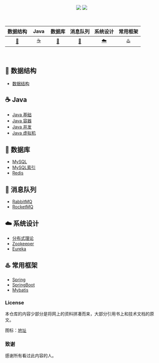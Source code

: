 <div align="center">
    <a href="https://github.com/robert202003/Java-Notes"> <img src="https://badgen.net/github/stars/robert202003/Java-Notes?icon=github&color=4ab8a1"></a>
    <a href="https://github.com/robert202003/Java-Notes"> <img src="https://badgen.net/github/forks/robert202003/Java-Notes?icon=github&color=4ab8a1"></a>
</div>
<br>

<br>

| 数据结构 | &nbsp;Java&nbsp; |数据库 | 消息队列 | 系统设计| 常用框架 | 
| :------: | :------: | :------: | :------: | :------: | :------: | 
| [:pencil:](#pencil-数据结构)| [:coffee:](#coffee-java) | [:bicyclist:](#notebook-数据库) | [:rabbit:](#rabbit-消息队列) | [:cloud:](#cloud-系统设计) | [:hotsprings:](#hotsprings-常用框架) |
<br>

## :pencil: 数据结构

- [数据结构](https://github.com/robert202003/Java-Notes/blob/master/docs/datastructure-algorithm/datastructure.md)

## :coffee: Java

- [Java 基础](https://github.com/robert202003/Java-Notes/blob/master/docs/java/basic.md)
- [Java 容器](https://github.com/robert202003/Java-Notes/blob/master/docs/java/collections.md)
- [Java 并发](https://github.com/robert202003/Java-Notes/blob/master/docs/java/multi-thread.md)
- [Java 虚拟机](https://github.com/robert202003/Java-Notes/blob/master/docs/java/jvm.md)

## :bicyclist: 数据库

- [MySQL](https://github.com/robert202003/Java-Notes/blob/master/docs/batabase/mysql.md)
- [MySQL索引](https://github.com/robert202003/Java-Notes/blob/master/docs/batabase/mysql-index.md)
- [Redis](https://github.com/robert202003/Java-Notes/blob/master/docs/batabase/redis.md)

## :rabbit: 消息队列

- [RabbitMQ](https://github.com/robert202003/Java-Notes/blob/master/docs/rabbit.md)
- [RocketMQ](https://github.com/robert202003/Java-Notes/blob/master/docs/rocketmq.md)

## :cloud: 系统设计
- [分布式理论](https://github.com/robert202003/Java-Notes/blob/master/docs/system-design/distributed.md)
- [Zookeeper](https://github.com/robert202003/Java-Notes/blob/master/docs/system-design/zookeeper.md)
- [Eureka](https://github.com/robert202003/Java-Notes/blob/master/docs/system-design/eureka.md)

## :hotsprings: 常用框架

- [Spring](https://github.com/robert202003/Java-Notes/blob/master/docs/framework/spring.md)
- [SpringBoot](https://github.com/robert202003/Java-Notes/blob/master/docs/framework/springboot.md)
- [Mybatis](https://github.com/robert202003/Java-Notes/blob/master/docs/framework/mybatis.md)

### License

本仓库的内容少部分是将网上的资料拼凑而来，大部分引用书上和技术文档的原文。

图标：[地址](https://www.webfx.com/tools/emoji-cheat-sheet/)

### 致谢

感谢所有看过此内容的人。

